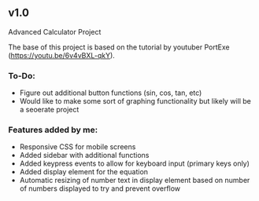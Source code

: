 ## **v1.0**
Advanced Calculator Project

The base of this project is based on the tutorial by youtuber PortExe (https://youtu.be/6v4vBXL-qkY).

### To-Do:
- Figure out additional button functions (sin, cos, tan, etc)
- Would like to make some sort of graphing functionality but likely will be a seoerate project

### Features added by me:
- Responsive CSS for mobile screens
- Added sidebar with additional functions
- Added keypress events to allow for keyboard input (primary keys only)
- Added display element for the equation
- Automatic resizing of number text in display element based on number of numbers displayed to try and prevent overflow
